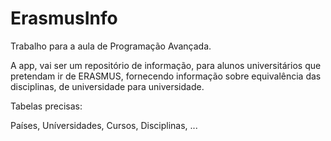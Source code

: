 # ErasmusInfo
Trabalho para a aula de Programação Avançada.

A app, vai ser um repositório de informação, para alunos universitários que pretendam ir de ERASMUS, fornecendo informação sobre equivalência das disciplinas, de universidade para universidade.

Tabelas precisas:

Países, Uníversidades, Cursos, Disciplinas, ...

